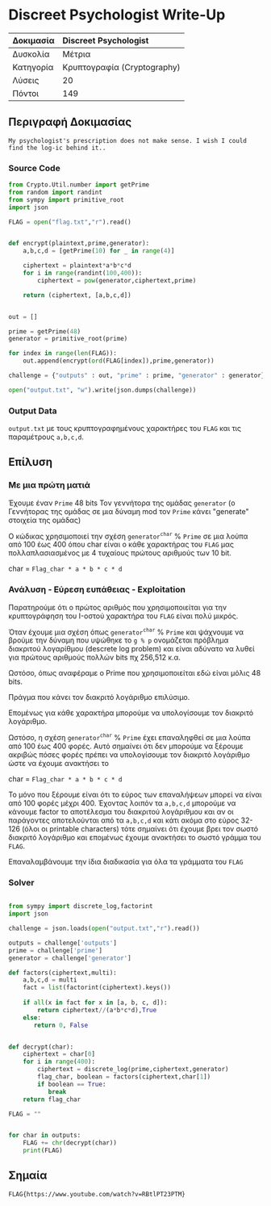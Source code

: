 # Discreet Psychologist Write-Up

| Δοκιμασία | Discreet Psychologist |
| :------- | :----- |
| Δυσκολία | Μέτρια |
| Κατηγορία | Κρυπτογραφία (Cryptography) |
| Λύσεις | 20 |
| Πόντοι | 149 |


## Περιγραφή Δοκιμασίας

``` 
My psychologist's prescription does not make sense. I wish I could find the log-ic behind it..
```

### Source Code

```py
from Crypto.Util.number import getPrime
from random import randint
from sympy import primitive_root
import json

FLAG = open("flag.txt","r").read()


def encrypt(plaintext,prime,generator):
    a,b,c,d = [getPrime(10) for _ in range(4)]

    ciphertext = plaintext*a*b*c*d
    for i in range(randint(100,400)):
        ciphertext = pow(generator,ciphertext,prime)

    return (ciphertext, [a,b,c,d])


out = []

prime = getPrime(48)
generator = primitive_root(prime)

for index in range(len(FLAG)):
    out.append(encrypt(ord(FLAG[index]),prime,generator))

challenge = {"outputs" : out, "prime" : prime, "generator" : generator}

open("output.txt", "w").write(json.dumps(challenge))
```

### Output Data

 `output.txt` με τους κρυπτογραφημένους χαρακτήρες του `FLAG` και τις παραμέτρους `a,b,c,d`.

## Επίλυση
### Με μια πρώτη ματιά

Έχουμε έναν `Prime` 48 bits
Τον γεννήτορα της ομάδας `generator` (ο Γεννήτορας της ομάδας σε μια δύναμη mod τον `Prime` κάνει "generate" στοιχεία της ομάδας)


Ο κώδικας χρησιμοποιεί την σχέση `generator`<sup>`char`</sup> % `Prime`
σε μια λούπα από 100 έως 400 όπου char είναι ο κάθε χαρακτήρας του `FLAG` μας πολλαπλασιασμένος με 4 τυχαίους πρώτους αριθμούς των 10 bit.

char = `Flag_char * a * b * c * d`


### Ανάλυση - Εύρεση ευπάθειας - Exploitation

Παρατηρούμε ότι ο πρώτος αριθμός που χρησιμοποιείται για την κρυπτογράφηση του I-οστού χαρακτήρα του `FLAG` είναι πολύ μικρός. 

Όταν έχουμε μια σχέση όπως `generator`<sup>`char`</sup> % `Prime` και ψάχνουμε να βρούμε την δύναμη που υψώθηκε το `g % p` ονομάζεται πρόβλημα διακριτού λογαρίθμου (descrete log problem) και είναι αδύνατο να λυθεί για πρώτους αριθμούς πολλών bits πχ 256,512 κ.α.

Ωστόσο, όπως αναφέραμε ο Prime που χρησιμοποιείται εδώ είναι μόλις 48 bits. 

Πράγμα που κάνει τον διακριτό λογάριθμο επιλύσιμο.


Επομένως για κάθε χαρακτήρα μπορούμε να υπολογίσουμε τον διακριτό λογάριθμο.

Ωστόσο, η σχέση  `generator`<sup>`char`</sup> % `Prime` έχει επαναληφθεί σε μια λούπα από 100 έως 400 φορές. Αυτό σημαίνει ότι δεν μπορούμε να ξέρουμε ακριβώς πόσες φορές πρέπει να υπολογίσουμε τον διακριτό λογάριθμο ώστε να έχουμε ανακτήσει το

char = `Flag_char * a * b * c * d`


Το μόνο που ξέρουμε είναι ότι το εύρος των επαναλήψεων μπορεί να είναι από 100 φορές μέχρι 400. Έχοντας λοιπόν τα `a,b,c,d` μπορούμε να κάνουμε factor το αποτέλεσμα του διακριτού λογάριθμου και αν οι παράγοντες αποτελούνται από τα `a,b,c,d` και κάτι ακόμα στο εύρος 32-126 (όλοι οι printable characters) τότε σημαίνει ότι έχουμε βρει τον σωστό διακριτό λογάριθμο και επομένως έχουμε ανακτήσει το σωστό γράμμα του `FLAG`.

Επαναλαμβάνουμε την ίδια διαδικασία για όλα τα γράμματα του `FLAG`

### Solver


```py

from sympy import discrete_log,factorint
import json

challenge = json.loads(open("output.txt","r").read())

outputs = challenge['outputs']
prime = challenge['prime']
generator = challenge['generator']

def factors(ciphertext,multi):
    a,b,c,d = multi
    fact = list(factorint(ciphertext).keys())
    
    if all(x in fact for x in [a, b, c, d]):
        return ciphertext//(a*b*c*d),True
    else:
       return 0, False


def decrypt(char):
    ciphertext = char[0]
    for i in range(400):
        ciphertext = discrete_log(prime,ciphertext,generator)
        flag_char, boolean = factors(ciphertext,char[1])
        if boolean == True:
           break
    return flag_char

FLAG = ""


for char in outputs:
    FLAG += chr(decrypt(char))
    print(FLAG)
```

## Σημαία

```
FLAG{https://www.youtube.com/watch?v=RBtlPT23PTM}
```
